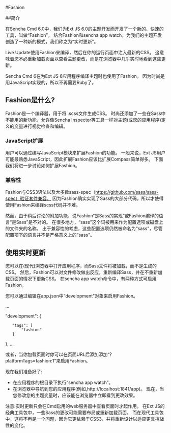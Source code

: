 #Fashion

##简介
   
   在Sencha Cmd 6.0中，我们为Ext JS 6.0的主题开发而开发了一个新的、快速的工具，叫做“Fashion”。
   结合Fashion和sencha app watch，为我们的主题开发创造了一种新的模式，我们称之为“实时更新”。
   
   Live Update使用Fashion来编译，然后在你的运行页面中注入最新的CSS。
   这意味着您不必重新加载页面以查看主题更改，而是在浏览器中几乎实时地看到这些更新。
   
   Sencha Cmd 6在为Ext JS 6应用程序编译主题时也使用了Fashion。
   因为时尚是用JavaScript实现的，所以不再需要Ruby了。
   
  ## Fashion是什么?
   
  Fashion是一个编译器，用于将 .scss文件生成CSS。
   时尚还添加了一些在Sass中不能用的新功能，允许像Sencha Inspector等工具一样对主题(或您的应用程序)定义的变量进行视觉检查和编辑。
   
  ### JavaScript扩展
   
   用户可以通过编写JavaScript模块来扩展Fashion的功能。   一般来说，Ext JS用户可能最熟悉JavaScript，因此扩展Fashion应该比扩展Compass简单得多。
   下面我们将进一步讨论如何扩展Fashion。
   
   
  ### 兼容性
   
   Fashion与CSS3语法以及大多数sass-spec（https://github.com/sass/sass-spec）验证套件兼容。
   因为Fashion确实实现了Sass的大部分代码，所以才使得使用Fashion来编译scss代码并不难。
   
   然而，由于稍后讨论的附加功能，说Fashion“是Sass的实现”或Fashion编译的语言“是Sass”是不对的。
   在很多地方，“sass”这个词被用来作为配置选项或磁盘上的文件夹的名称。
   出于兼容性的考虑，这些配置选项仍然被命名为“sass”，尽管配置项下的语言并不是严格意义上的“sass”。
    
   ## 使用实时更新
   您可以在(现代)浏览器中打开应用程序，而Sass文件将被加载，而不是生成的CSS。
   然后，Fashion可以对文件修改做出反应，重新编译Sass，并在不重新加载页面的情况下更新CSS。 
   在sencha app watch命令中，有两种方式可启用Fashion。
     
   您可以通过编辑在app.json中“development”对象来启用Fashion。
   
   ...
   
   "development": {
   
       "tags": [
           "fashion"
       ]
   },
   ...
   
   或者，当你加载页面时你可以在页面URL后添加添加“?platformTags=fashion:1”来启用Fashion。
   
   现在我们准备好了:
   
  * 在应用程序的根目录下执行“sencha app watch”。
  * 在浏览器中导航到您的应用程序(例如,http://localhost:1841/app)。
   现在，当您修改您的主题变量时，应该能在浏览器中立即看到更改效果。
   
   注意:实时更新只会在Cmd启用的web服务器中查看页面时才起作用。
   在Ext JS的经典工具包中，一些Sass的更改可能需要布局或重新加载页面。
   而在现代工具包中，这将不再是一个问题，因为它更依赖于CSS3，并将重新设计以适应更具挑战性的变化。
   